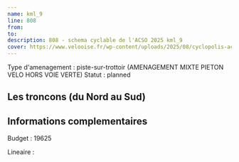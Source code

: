 ```yaml
---
name: kml_9 
line: 808
from: 
to:  
description: 808 - schema cyclable de l'ACSO 2025 kml_9 
cover: https://www.velooise.fr/wp-content/uploads/2025/08/cyclopolis-acso-808.jpg
---
```

Type d'amenagement : piste-sur-trottoir (AMENAGEMENT MIXTE PIETON VELO HORS VOIE VERTE)
Statut : planned
## Les troncons (du Nord au Sud)

## Informations complementaires

Budget  : 19625 

Lineaire :

